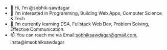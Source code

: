 - 👋 Hi, I’m @sobhik-sawdagar
- 👀 I’m interested in Programming, Building Web Apps, Computer Science & Tech
- 🌱 I’m currently learning DSA, Fullstack Web Dev, Problem Solving, Effective Communication.
- 📫 You can reach me via Email:sobhiksawdagar@gmail.com, insta@imsobhiksawdagar

<!---
sobhik-sawdagar/sobhik-sawdagar is a ✨ special ✨ repository because its `README.md` (this file) appears on your GitHub profile.
You can click the Preview link to take a look at your changes.
--->
